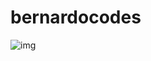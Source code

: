 <!--role a tela até o final para pegar algumas anotações que eu guardei nos últimos commits nessa pag:-->
# bernardocodes

![img](https://github.com/bernardocodes/bernardocodes/assets/121183049/d67975b6-3651-4469-bdc9-69549fcf0d88)

<!--
- essa linha de código logo abaixo mostra um gráfico das linguagens mais usadas pelo meu perfil. A medida que for postando código por aqui, talvez seja interessante ativar
<p><img align="center" src="https://github-readme-stats.vercel.app/api/top-langs?username=bernardocodes&show_icons=true&locale=en&layout=compact" alt="bernardocodes" /></p>

onde pegar os emojis: https://emojipedia.org/pt/livros

gerador de profile readme: https://rahuldkjain.github.io/gh-profile-readme-generator/

perfis premiados para inspiração: https://zzetao.github.io/awesome-github-profile/
-->

